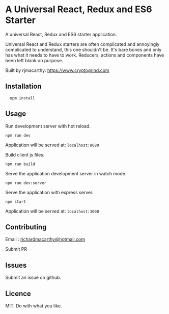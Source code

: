 
# A Universal React, Redux and ES6 Starter

A universal React, Redux and ES6 starter application.

Universal React and Redux starters are often complicated and annoyingly complicated to understand, this one shouldn't be.  It's bare bones and only has what it needs to have to work.  Reducers, actions and components have been left blank on purpose.

Built by rjmacarthy: https://www.cryptogrind.com

## Installation

```
  npm install 
```

## Usage

Run development server with hot reload.
```
npm run dev
```

Application will be served at: `localhost:8080`

Build client js files.
```
npm run build
```

Serve the application development server in watch mode.
```
npm run dev:server
```

Serve the application with express server.
```
npm start
```

Application will be served at: `localhost:3000`

## Contributing

Email : richardmacarthy@hotmail.com

Submit PR

## Issues

Submit an issue on github.

## Licence

MIT. Do with what you like.
